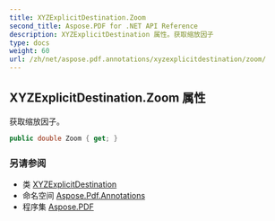 ```yaml
---
title: XYZExplicitDestination.Zoom
second_title: Aspose.PDF for .NET API Reference
description: XYZExplicitDestination 属性。获取缩放因子
type: docs
weight: 60
url: /zh/net/aspose.pdf.annotations/xyzexplicitdestination/zoom/
---
```

## XYZExplicitDestination.Zoom 属性

获取缩放因子。

```csharp
public double Zoom { get; }
```

### 另请参阅

* 类 [XYZExplicitDestination](../)
* 命名空间 [Aspose.Pdf.Annotations](../../../aspose.pdf.annotations/)
* 程序集 [Aspose.PDF](../../../)